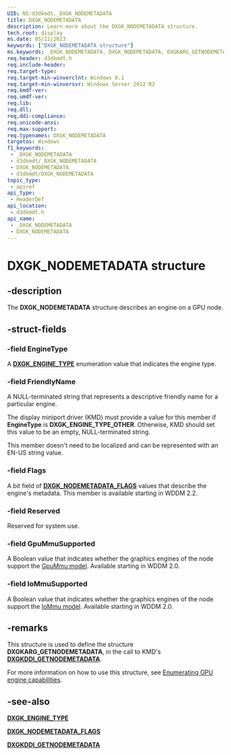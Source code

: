 ```yaml
---
UID: NS:d3dkmdt._DXGK_NODEMETADATA
title: DXGK_NODEMETADATA
description: Learn more about the DXGK_NODEMETADATA structure.
tech.root: display
ms.date: 05/22/2023
keywords: ["DXGK_NODEMETADATA structure"]
ms.keywords: _DXGK_NODEMETADATA, DXGK_NODEMETADATA, DXGKARG_GETNODEMETADATA
req.header: d3dkmdt.h
req.include-header: 
req.target-type: 
req.target-min-winverclnt: Windows 8.1
req.target-min-winversvr: Windows Server 2012 R2
req.kmdf-ver: 
req.umdf-ver: 
req.lib: 
req.dll: 
req.ddi-compliance: 
req.unicode-ansi: 
req.max-support: 
req.typenames: DXGK_NODEMETADATA
targetos: Windows
f1_keywords:
 - _DXGK_NODEMETADATA
 - d3dkmdt/_DXGK_NODEMETADATA
 - DXGK_NODEMETADATA
 - d3dkmdt/DXGK_NODEMETADATA
topic_type:
 - apiref
api_type:
 - HeaderDef
api_location:
 - d3dkmdt.h
api_name:
 - _DXGK_NODEMETADATA
 - DXGK_NODEMETADATA
---
```


# DXGK_NODEMETADATA structure

## -description

The **DXGK_NODEMETADATA** structure describes an engine on a GPU node.

## -struct-fields

### -field EngineType

A [**DXGK_ENGINE_TYPE**](ne-d3dkmdt-dxgk_engine_type.md) enumeration value that indicates the engine type.

### -field FriendlyName

A NULL-terminated string that represents a descriptive friendly name for a particular engine.

The display miniport driver (KMD) must provide a value for this member if **EngineType** is **DXGK_ENGINE_TYPE_OTHER**. Otherwise, KMD should set this value to be an empty, NULL-terminated string.

This member doesn't need to be localized and can be represented with an EN-US string value.

### -field Flags

A bit field of [**DXGK_NODEMETADATA_FLAGS**](ns-d3dkmdt-_dxgk_nodemetadata_flags.md) values that describe the engine's metadata. This member is available starting in WDDM 2.2.

### -field Reserved

Reserved for system use.

### -field GpuMmuSupported

A Boolean value that indicates whether the graphics engines of the node support the [GpuMmu model](/windows-hardware/drivers/display/gpummu-model). Available starting in WDDM 2.0.

### -field IoMmuSupported

A Boolean value that indicates whether the graphics engines of the node support the [IoMmu model](/windows-hardware/drivers/display/iommu-model). Available starting in WDDM 2.0.

## -remarks

This structure is used to define the structure **DXGKARG_GETNODEMETADATA**, in the call to KMD's [**DXGKDDI_GETNODEMETADATA**](../d3dkmddi/nc-d3dkmddi-dxgkddi_getnodemetadata.md).

For more information on how to use this structure, see [Enumerating GPU engine capabilities](/windows-hardware/drivers/display/enumerating-gpu-nodes).

## -see-also

[**DXGK_ENGINE_TYPE**](ne-d3dkmdt-dxgk_engine_type.md)

[**DXGK_NODEMETADATA_FLAGS**](ns-d3dkmdt-_dxgk_nodemetadata_flags.md)

[**DXGKDDI_GETNODEMETADATA**](../d3dkmddi/nc-d3dkmddi-dxgkddi_getnodemetadata.md)
